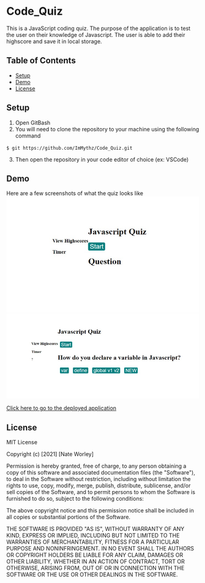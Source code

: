 # Code_Quiz
This is a JavaScript coding quiz. The purpose of the application is to test the user on their knowledge of Javascript. The user is able to add their highscore and save it in local storage.

## Table of Contents
* [Setup](#setup)
* [Demo](#demo)
* [License](#license)
## Setup
1. Open GitBash
2. You will need to clone the repository to your machine using the following command

  `$ git https://github.com/ImMythz/Code_Quiz.git`
  
3. Then open the repository in your code editor of choice (ex: VSCode)

## Demo
Here are a few screenshots of what the quiz looks like
<img src='Images\quiz_screenshot1.jpg' alt='screenshot one'>
<img src='Images\quiz_screenshot2.jpg' alt='screenshot two'>

<a href="https://immythz.github.io/Code_Quiz/" target="_blank">Click here to go to the deployed application</a>

## License
MIT License

Copyright (c) [2021] [Nate Worley]

Permission is hereby granted, free of charge, to any person obtaining a copy
of this software and associated documentation files (the "Software"), to deal
in the Software without restriction, including without limitation the rights
to use, copy, modify, merge, publish, distribute, sublicense, and/or sell
copies of the Software, and to permit persons to whom the Software is
furnished to do so, subject to the following conditions:

The above copyright notice and this permission notice shall be included in all
copies or substantial portions of the Software.

THE SOFTWARE IS PROVIDED "AS IS", WITHOUT WARRANTY OF ANY KIND, EXPRESS OR
IMPLIED, INCLUDING BUT NOT LIMITED TO THE WARRANTIES OF MERCHANTABILITY,
FITNESS FOR A PARTICULAR PURPOSE AND NONINFRINGEMENT. IN NO EVENT SHALL THE
AUTHORS OR COPYRIGHT HOLDERS BE LIABLE FOR ANY CLAIM, DAMAGES OR OTHER
LIABILITY, WHETHER IN AN ACTION OF CONTRACT, TORT OR OTHERWISE, ARISING FROM,
OUT OF OR IN CONNECTION WITH THE SOFTWARE OR THE USE OR OTHER DEALINGS IN THE
SOFTWARE.
```
